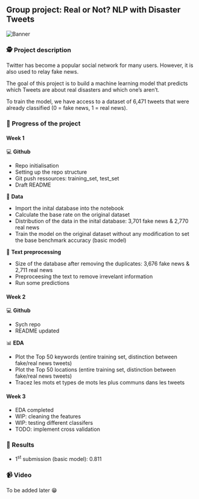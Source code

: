 ## Group project: Real or Not? NLP with Disaster Tweets

![Banner](https://raw.githubusercontent.com/mbayle98/DMML2020-Alpina/main/Documents/Banner_project_alpina.png)


### 🕵️ Project description

Twitter has become a popular social network for many users. However, it is also used to relay fake news.  

The goal of this project is to build a machine learning model that predicts which Tweets are about real disasters and which one’s aren’t.  

To train the model, we have access to a dataset of 6,471 tweets that were already classified (0 = fake news, 1 = real news).  

### 🚀 Progress of the project

#### Week 1

💻 **Github**

- Repo initialisation
- Setting up the repo structure
- Git push ressources: training_set, test_set
- Draft README

💾 **Data**

- Import the inital database into the notebook
- Calculate the base rate on the original dataset
- Distribution of the data in the inital database: 3,701 fake news & 2,770 real news
- Train the model on the original dataset without any modification to set the base benchmark accuracy (basic model)

🧹 **Text preprocessing**

- Size of the database after removing the duplicates: 3,676 fake news & 2,711 real news
- Preproceesing the text to remove irrevelant information
- Run some predictions

#### Week 2

💻 **Github**

- Sych repo 
- README updated

📊 **EDA**

- Plot the Top 50 keywords (entire training set, distinction between fake/real news tweets)
- Plot the Top 50 locations (entire training set, distinction between fake/real news tweets)
- Tracez les mots et types de mots les plus communs dans les tweets
#### Week 3

- EDA completed
- WIP: cleaning the features
- WIP: testing different classifers
- TODO: implement cross validation

### 🥇 Results

- 1<sup>st</sup> submission (basic model): 0.811

### 📹 Video

To be added later 😁
